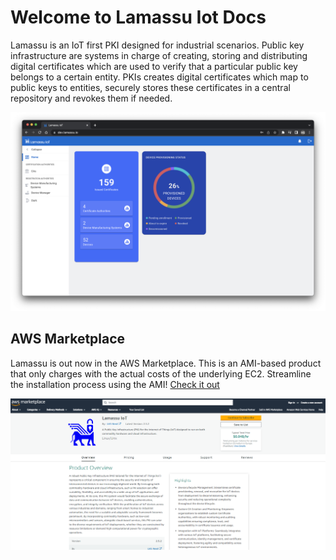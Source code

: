 # Welcome to Lamassu Iot Docs

Lamassu is an IoT first PKI designed for industrial scenarios. Public key
infrastructure are systems in charge of creating, storing and distributing
digital certificates which are used to verify that a particular public key
belongs to a certain entity. PKIs creates digital certificates which map to
public keys to entities, securely stores these certificates in a central
repository and revokes them if needed.

![Screenshot](img/lamassu-app-light.png#only-light)

## AWS Marketplace

Lamassu is out now in the AWS Marketplace. This is an AMI-based product that only charges with the actual costs of the underlying EC2. Streamline the installation process using the AMI! [Check it out](https://aws.amazon.com/marketplace/pp/prodview-fyfailowg3ewc)

![Screenshot](img/aws-marketplace-lamassu.png)
